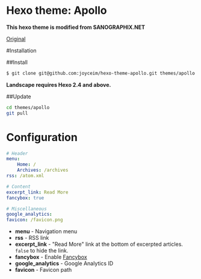 Hexo theme: Apollo
=================

**This hexo theme is modified from SANOGRAPHIX.NET**

[Original](https://github.com/sanographix/tumblr/tree/master/apollo)


#Installation

##Install

``` bash
$ git clone git@github.com:joyceim/hexo-theme-apollo.git themes/apollo
```

**Landscape requires Hexo 2.4 and above.**

##Update

``` bash
cd themes/apollo
git pull
```

# Configuration

``` yml
# Header
menu:
    Home: /
    Archives: /archives
rss: /atom.xml

# Content
excerpt_link: Read More
fancybox: true

# Miscellaneous
google_analytics:
favicon: /favicon.png
```

- **menu** - Navigation menu
- **rss** - RSS link
- **excerpt_link** - "Read More" link at the bottom of excerpted articles. `false` to hide the link.
- **fancybox** - Enable [Fancybox](http://fancyapps.com/fancybox/)
- **google_analytics** - Google Analytics ID
- **favicon** - Favicon path
